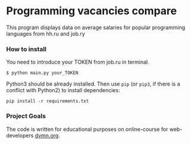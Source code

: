 # Programming vacancies compare

This program displays data on average salaries for popular programming languages from hh.ru and job.ry

### How to install

You need to introduce your TOKEN from job.ru in terminal.

```
$ python main.py your_TOKEN
```

Python3 should be already installed. 
Then use `pip` (or `pip3`, if there is a conflict with Python2) to install dependencies:
```
pip install -r requirements.txt
```

### Project Goals

The code is written for educational purposes on online-course for web-developers [dvmn.org](https://dvmn.org/).
